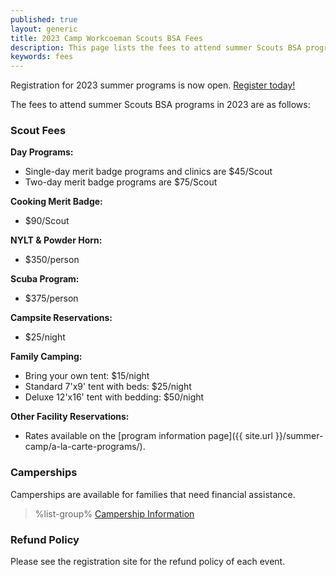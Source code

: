 ```yaml
---
published: true
layout: generic
title: 2023 Camp Workcoeman Scouts BSA Fees
description: This page lists the fees to attend summer Scouts BSA programs at Camp Workcoeman.
keywords: fees
---
```


<div class="alert alert-info">
Registration for 2023 summer programs is now open.
<a href="{{ site.url }}/scouts-bsa/register/">
Register today!</a>
</div>

The fees to attend summer Scouts BSA programs in 2023 are as follows:

### Scout Fees

**Day Programs:**

* Single-day merit badge programs and clinics are $45/Scout
* Two-day merit badge programs are $75/Scout

**Cooking Merit Badge:**

* $90/Scout

**NYLT & Powder Horn:**

* $350/person

**Scuba Program:**

* $375/person

**Campsite Reservations:**

* $25/night

**Family Camping:**

* Bring your own tent: $15/night
* Standard 7'x9' tent with beds: $25/night
* Deluxe 12'x16' tent with bedding: $50/night

**Other Facility Reservations:**

* Rates available on the [program information page]({{ site.url }}/summer-camp/a-la-carte-programs/).

### Camperships

Camperships are available for families that need financial assistance.

> %list-group%
> <a href="{{ site.url }}/summer-camp/camperships/" class="list-group-item">Campership Information</a>

### Refund Policy

Please see the registration site for the refund policy of each event.
